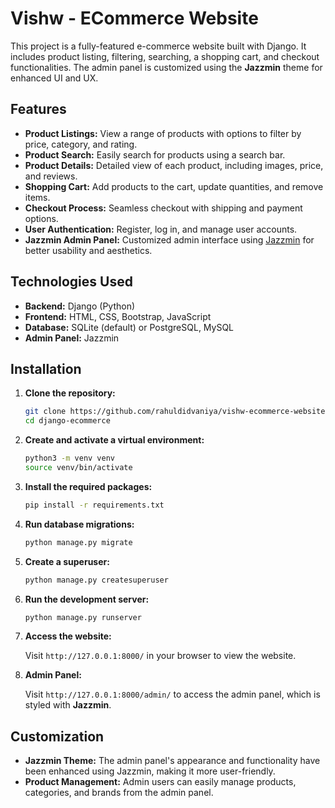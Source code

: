 # Vishw - ECommerce Website

This project is a fully-featured e-commerce website built with Django. It includes product listing, filtering, searching, a shopping cart, and checkout functionalities. The admin panel is customized using the **Jazzmin** theme for enhanced UI and UX.

## Features

- **Product Listings:** View a range of products with options to filter by price, category, and rating.
- **Product Search:** Easily search for products using a search bar.
- **Product Details:** Detailed view of each product, including images, price, and reviews.
- **Shopping Cart:** Add products to the cart, update quantities, and remove items.
- **Checkout Process:** Seamless checkout with shipping and payment options.
- **User Authentication:** Register, log in, and manage user accounts.
- **Jazzmin Admin Panel:** Customized admin interface using [Jazzmin](https://django-jazzmin.readthedocs.io/) for better usability and aesthetics.

## Technologies Used

- **Backend:** Django (Python)
- **Frontend:** HTML, CSS, Bootstrap, JavaScript
- **Database:** SQLite (default) or PostgreSQL, MySQL
- **Admin Panel:** Jazzmin

## Installation

1. **Clone the repository:**

    ```bash
    git clone https://github.com/rahuldidvaniya/vishw-ecommerce-website.git
    cd django-ecommerce
    ```

2. **Create and activate a virtual environment:**

    ```bash
    python3 -m venv venv
    source venv/bin/activate
    ```

3. **Install the required packages:**

    ```bash
    pip install -r requirements.txt
    ```

4. **Run database migrations:**

    ```bash
    python manage.py migrate
    ```

5. **Create a superuser:**

    ```bash
    python manage.py createsuperuser
    ```

6. **Run the development server:**

    ```bash
    python manage.py runserver
    ```

7. **Access the website:**

    Visit `http://127.0.0.1:8000/` in your browser to view the website.

8. **Admin Panel:**

    Visit `http://127.0.0.1:8000/admin/` to access the admin panel, which is styled with **Jazzmin**.

## Customization

- **Jazzmin Theme:** The admin panel's appearance and functionality have been enhanced using Jazzmin, making it more user-friendly.
- **Product Management:** Admin users can easily manage products, categories, and brands from the admin panel.


